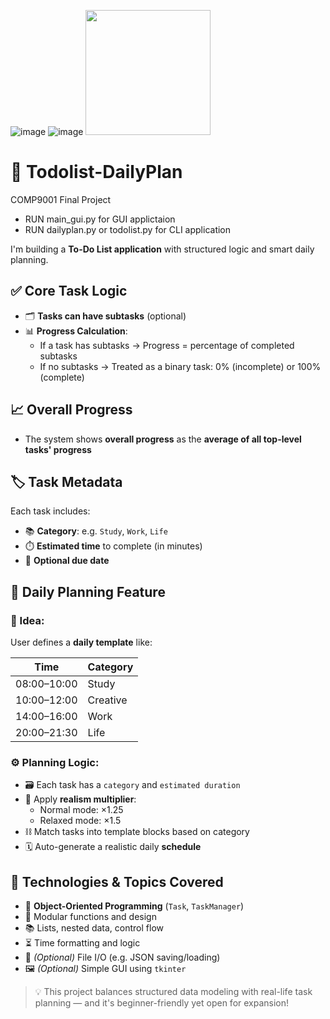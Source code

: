 ![image](https://github.com/user-attachments/assets/f0664cd9-8813-4b82-891e-33de780a58c2)
![image](https://github.com/user-attachments/assets/36a89428-2dd5-47ca-8021-f86782ae8984)
<img src="https://github.com/user-attachments/assets/f0664cd9-8813-4b82-891e-33de780a58c2" width="200"/>

# 🧠 Todolist-DailyPlan
COMP9001 Final Project
- RUN main_gui.py for GUI applictaion
- RUN dailyplan.py or todolist.py for CLI application

I'm building a **To-Do List application** with structured logic and smart daily planning.


## ✅ Core Task Logic

- 🗂️ **Tasks can have subtasks** (optional)
- 📊 **Progress Calculation**:
  - If a task has subtasks → Progress = percentage of completed subtasks
  - If no subtasks → Treated as a binary task: 0% (incomplete) or 100% (complete)


## 📈 Overall Progress

- The system shows **overall progress** as the **average of all top-level tasks' progress**


## 🏷️ Task Metadata

Each task includes:

- 📚 **Category**: e.g. `Study`, `Work`, `Life`
- ⏱️ **Estimated time** to complete (in minutes)
- 📅 **Optional due date**


## 📅 Daily Planning Feature

### 🧠 Idea:

User defines a **daily template** like:

| Time            | Category |
|-----------------|----------|
| 08:00–10:00     | Study    |
| 10:00–12:00     | Creative |
| 14:00–16:00     | Work     |
| 20:00–21:30     | Life     |

### ⚙️ Planning Logic:

- 🗃️ Each task has a `category` and `estimated duration`
- 🧮 Apply **realism multiplier**:
  - Normal mode: ×1.25
  - Relaxed mode: ×1.5
- ⛓️ Match tasks into template blocks based on category
- 🗓️ Auto-generate a realistic daily **schedule**

## 🧰 Technologies & Topics Covered

- 🧱 **Object-Oriented Programming** (`Task`, `TaskManager`)
- 🔧 Modular functions and design
- 📚 Lists, nested data, control flow
- ⏳ Time formatting and logic
- 💾 *(Optional)* File I/O (e.g. JSON saving/loading)
- 🖼️ *(Optional)* Simple GUI using `tkinter`

> 💡 This project balances structured data modeling with real-life task planning — and it's beginner-friendly yet open for expansion!
